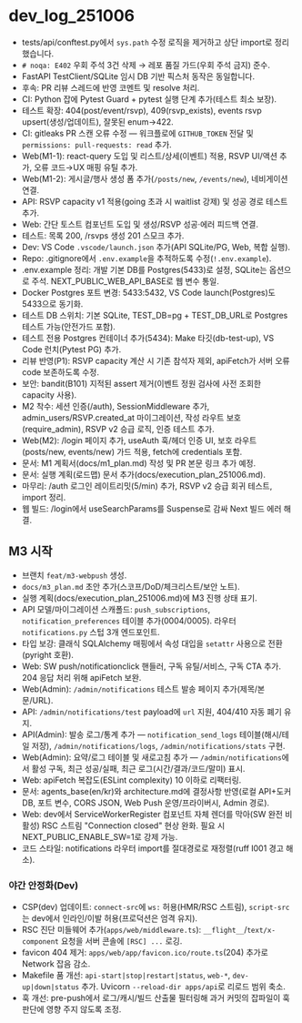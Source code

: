 # dev_log_251006

- tests/api/conftest.py에서 `sys.path` 수정 로직을 제거하고 상단 import로 정리했습니다.
- `# noqa: E402` 우회 주석 3건 삭제 → 레포 품질 가드(우회 주석 금지) 준수.
- FastAPI TestClient/SQLite 임시 DB 기반 픽스처 동작은 동일합니다.
- 후속: PR 리뷰 스레드에 반영 코멘트 및 resolve 처리.
 - CI: Python 잡에 Pytest Guard + pytest 실행 단계 추가(테스트 최소 보장).
- 테스트 확장: 404(post/event/rsvp), 409(rsvp_exists), events rsvp upsert(생성/업데이트), 잘못된 enum→422.
- CI: gitleaks PR 스캔 오류 수정 — 워크플로에 `GITHUB_TOKEN` 전달 및 `permissions: pull-requests: read` 추가.
- Web(M1-1): react-query 도입 및 리스트/상세(이벤트) 적용, RSVP UI/액션 추가, 오류 코드→UX 매핑 유틸 추가.
- Web(M1-2): 게시글/행사 생성 폼 추가(`/posts/new`, `/events/new`), 네비게이션 연결.
- API: RSVP capacity v1 적용(going 초과 시 waitlist 강제) 및 성공 경로 테스트 추가.
 - Web: 간단 토스트 컴포넌트 도입 및 생성/RSVP 성공·에러 피드백 연결.
- 테스트: 목록 200, /rsvps 생성 201 스모크 추가.
- Dev: VS Code `.vscode/launch.json` 추가(API SQLite/PG, Web, 복합 실행).
- Repo: .gitignore에서 `.env.example`을 추적하도록 수정(`!.env.example`).
 - .env.example 정리: 개발 기본 DB를 Postgres(5433)로 설정, SQLite는 옵션으로 주석. NEXT_PUBLIC_WEB_API_BASE로 웹 변수 통일.
- Docker Postgres 포트 변경: 5433:5432, VS Code launch(Postgres)도 5433으로 동기화.
- 테스트 DB 스위치: 기본 SQLite, TEST_DB=pg + TEST_DB_URL로 Postgres 테스트 가능(안전가드 포함).
- 테스트 전용 Postgres 컨테이너 추가(5434): Make 타깃(db-test-up), VS Code 런치(Pytest PG) 추가.
- 리뷰 반영(P1): RSVP capacity 계산 시 기존 참석자 제외, apiFetch가 서버 오류 code 보존하도록 수정.
- 보안: bandit(B101) 지적된 assert 제거(이벤트 정원 검사에 사전 조회한 capacity 사용).
- M2 착수: 세션 인증(/auth), SessionMiddleware 추가, admin_users/RSVP.created_at 마이그레이션, 작성 라우트 보호(require_admin), RSVP v2 승급 로직, 인증 테스트 추가.
- Web(M2): /login 페이지 추가, useAuth 훅/헤더 인증 UI, 보호 라우트(posts/new, events/new) 가드 적용, fetch에 credentials 포함.
- 문서: M1 계획서(docs/m1_plan.md) 작성 및 PR 본문 링크 추가 예정.
- 문서: 실행 계획(로드맵) 문서 추가(docs/execution_plan_251006.md).
- 마무리: /auth 로그인 레이트리밋(5/min) 추가, RSVP v2 승급 회귀 테스트, import 정리.
 - 웹 빌드: /login에서 useSearchParams를 Suspense로 감싸 Next 빌드 에러 해결.

## M3 시작
- 브랜치 `feat/m3-webpush` 생성.
- `docs/m3_plan.md` 초안 추가(스코프/DoD/체크리스트/보안 노트).
- 실행 계획(docs/execution_plan_251006.md)에 M3 진행 상태 표기.
- API 모델/마이그레이션 스캐폴드: `push_subscriptions`, `notification_preferences` 테이블 추가(0004/0005). 라우터 `notifications.py` 스텁 3개 엔드포인트.
 - 타입 보강: 클래식 SQLAlchemy 매핑에서 속성 대입을 `setattr` 사용으로 전환(pyright 호환).
- Web: SW push/notificationclick 핸들러, 구독 유틸/서비스, 구독 CTA 추가. 204 응답 처리 위해 apiFetch 보완.
 - Web(Admin): `/admin/notifications` 테스트 발송 페이지 추가(제목/본문/URL).
 - API: `/admin/notifications/test` payload에 `url` 지원, 404/410 자동 폐기 유지.
- API(Admin): 발송 로그/통계 추가 — `notification_send_logs` 테이블(해시/테일 저장), `/admin/notifications/logs`, `/admin/notifications/stats` 구현.
- Web(Admin): 요약/로그 테이블 및 새로고침 추가 — `/admin/notifications`에서 활성 구독, 최근 성공/실패, 최근 로그(시간/결과/코드/말미) 표시.
- Web: apiFetch 복잡도(ESLint complexity) 10 이하로 리팩터링.
- 문서: agents_base(en/kr)와 architecture.md에 결정사항 반영(로컬 API+도커 DB, 포트 변수, CORS JSON, Web Push 운영/프라이버시, Admin 경로).
 - Web: dev에서 ServiceWorkerRegister 컴포넌트 자체 렌더를 막아(SW 완전 비활성) RSC 스트림 "Connection closed" 현상 완화. 필요 시 NEXT_PUBLIC_ENABLE_SW=1로 강제 가능.
 - 코드 스타일: notifications 라우터 import를 절대경로로 재정렬(ruff I001 경고 해소).

### 야간 안정화(Dev)
- CSP(dev) 업데이트: `connect-src`에 `ws:` 허용(HMR/RSC 스트림), `script-src`는 dev에서 인라인/이발 허용(프로덕션은 엄격 유지).
- RSC 진단 미들웨어 추가(`apps/web/middleware.ts`): `__flight__`/`text/x-component` 요청을 서버 콘솔에 `[RSC] ...` 로깅.
- favicon 404 제거: `apps/web/app/favicon.ico/route.ts`(204) 추가로 Network 잡음 감소.
- Makefile 품 개선: `api-start|stop|restart|status`, `web-*`, `dev-up|down|status` 추가. Uvicorn `--reload-dir apps/api`로 리로드 범위 축소.
- 훅 개선: pre-push에서 로그/캐시/빌드 산출물 필터링해 과거 커밋의 잡파일이 훅 판단에 영향 주지 않도록 조정.
